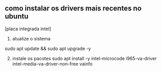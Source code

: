 ## como instalar os drivers mais recentes no ubuntu 
[placa integrada intel]

1. atualize o sistema

sudo apt update && sudo apt upgrade -y

2. instale os pacotes
sudo apt install -y intel-microcode i965-va-driver intel-media-va-driver-non-free vainfo

